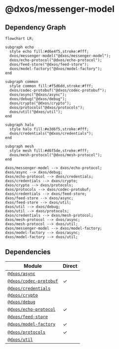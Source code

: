 # @dxos/messenger-model


## Dependency Graph
```mermaid
flowchart LR;

subgraph echo
  style echo fill:#d6e4f5,stroke:#fff;
  dxos/messenger-model("@dxos/messenger-model");
  dxos/echo-protocol("@dxos/echo-protocol");
  dxos/feed-store("@dxos/feed-store");
  dxos/model-factory("@dxos/model-factory");
end

subgraph common
  style common fill:#f5d6dd,stroke:#fff;
  dxos/codec-protobuf("@dxos/codec-protobuf");
  dxos/async("@dxos/async");
  dxos/debug("@dxos/debug");
  dxos/crypto("@dxos/crypto");
  dxos/protocols("@dxos/protocols");
  dxos/util("@dxos/util");
end

subgraph halo
  style halo fill:#e3d6f5,stroke:#fff;
  dxos/credentials("@dxos/credentials");
end

subgraph mesh
  style mesh fill:#d6f5de,stroke:#fff;
  dxos/mesh-protocol("@dxos/mesh-protocol");
end

dxos/messenger-model --> dxos/echo-protocol;
dxos/async --> dxos/debug;
dxos/echo-protocol --> dxos/credentials;
dxos/credentials --> dxos/crypto;
dxos/crypto --> dxos/protocols;
dxos/protocols --> dxos/codec-protobuf;
dxos/credentials --> dxos/feed-store;
dxos/feed-store --> dxos/async;
dxos/feed-store --> dxos/util;
dxos/util --> dxos/debug;
dxos/util --> dxos/protocols;
dxos/credentials --> dxos/mesh-protocol;
dxos/mesh-protocol --> dxos/async;
dxos/mesh-protocol --> dxos/util;
dxos/messenger-model --> dxos/model-factory;
dxos/model-factory --> dxos/async;
dxos/model-factory --> dxos/util;
```
## Dependencies
| Module | Direct |
|---|---|
| [`@dxos/async`](../../../common/async/docs/README.md) |  |
| [`@dxos/codec-protobuf`](../../../common/codec-protobuf/docs/README.md) | &check; |
| [`@dxos/credentials`](../../../halo/credentials/docs/README.md) |  |
| [`@dxos/crypto`](../../../common/crypto/docs/README.md) |  |
| [`@dxos/debug`](../../../common/debug/docs/README.md) |  |
| [`@dxos/echo-protocol`](../../echo-protocol/docs/README.md) | &check; |
| [`@dxos/feed-store`](../../feed-store/docs/README.md) |  |
| [`@dxos/model-factory`](../../model-factory/docs/README.md) | &check; |
| [`@dxos/protocols`](../../../common/protocols/docs/README.md) | &check; |
| [`@dxos/util`](../../../common/util/docs/README.md) |  |

